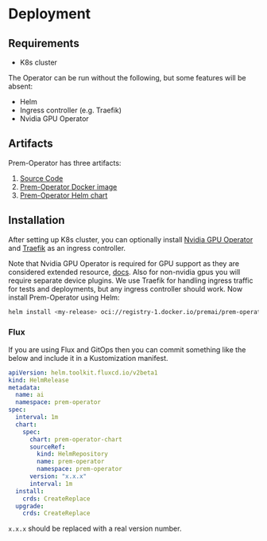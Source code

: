 # Deployment

## Requirements

- K8s cluster

The Operator can be run without the following, but some features will be absent:

- Helm
- Ingress controller (e.g. Traefik)
- Nvidia GPU Operator

## Artifacts

Prem-Operator has three artifacts:

1. [Source Code](https://github.com/premAI-io/saas-controller)
2. [Prem-Operator Docker image](#container-images)
3. [Prem-Operator Helm chart](https://hub.docker.com/r/premai/prem-operator-chart)

## Installation

After setting up K8s cluster, you can optionally install [Nvidia GPU Operator](https://docs.nvidia.com/datacenter/cloud-native/gpu-operator/latest/getting-started.html) and [Traefik](https://doc.traefik.io/traefik/getting-started/install-traefik/#use-the-helm-chart) as an ingress controller.

Note that Nvidia GPU Operator is required for GPU support as they are considered extended resource, [docs](https://kubernetes.io/docs/concepts/configuration/manage-resources-containers/#extended-resources). Also for non-nvidia gpus you will require separate device plugins.
We use Traefik for handling ingress traffic for tests and deployments, but any ingress controller should work.
Now install Prem-Operator using Helm:

```bash
helm install <my-release> oci://registry-1.docker.io/premai/prem-operator-chart
```

### Flux

If you are using Flux and GitOps then you can commit something like the below and include it
in a Kustomization manifest.

```yaml
apiVersion: helm.toolkit.fluxcd.io/v2beta1
kind: HelmRelease
metadata:
  name: ai
  namespace: prem-operator
spec:
  interval: 1m
  chart:
    spec:
      chart: prem-operator-chart
      sourceRef:
        kind: HelmRepository
        name: prem-operator
        namespace: prem-operator
      version: "x.x.x" 
      interval: 1m
  install:
    crds: CreateReplace
  upgrade:
    crds: CreateReplace
```

`x.x.x` should be replaced with a real version number.
